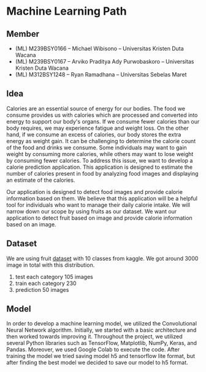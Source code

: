 # Machine Learning Path
## Member
<ul>
  <li>(ML) M239BSY0166 – Michael Wibisono – Universitas Kristen Duta Wacana</li>
  <li>(ML) M239BSY0167 – Arviko Praditya Ady Purwobaskoro – Universitas Kristen Duta Wacana</li>
  <li>(ML) M312BSY1248 – Ryan Ramadhana – Universitas Sebelas Maret</li>
</ul>

## Idea
Calories are an essential source of energy for our bodies. The food we consume provides us with calories which are processed and converted into energy to support our body's organs. If we consume fewer calories than our body requires, we may experience fatigue and weight loss. On the other hand, if we consume an excess of calories, our body stores the extra energy as weight gain. It can be challenging to determine the calorie count of the food and drinks we consume. Some individuals may want to gain weight by consuming more calories, while others may want to lose weight by consuming fewer calories. To address this issue, we want to develop a calorie prediction application. This application is designed to estimate the number of calories present in food by analyzing food images and displaying an estimate of the calories.

Our application is designed to detect food images and provide calorie information based on them. We believe that this application will be a helpful tool for individuals who want to manage their daily calorie intake. We will narrow down our scope by using fruits as our dataset. We want our application to detect fruit based on image and provide calorie information based on an image.

## Dataset
We are using fruit [dataset](https://www.kaggle.com/datasets/karimabdulnabi/fruit-classification10-class/data) with 10 classes from kaggle. We got around 3000 image in total with this distribution.

<ol>
  <li>test each category 105 images</li>
  <li>train each category 230</li>
  <li>prediction 50 images</li>
</ol>

## Model
In order to develop a machine learning model, we utilized the Convolutional Neural Network algorithm. Initially, we started with a basic architecture and then worked towards improving it. Throughout the project, we utilized several Python libraries such as TensorFlow, Matplotlib, NumPy, Keras, and Pandas. Moreover, we used Google Colab to execute the code. After training the model we tried saving model h5 and tensorflow lite format, but after finding the best model we decided to save our model to h5 format.

